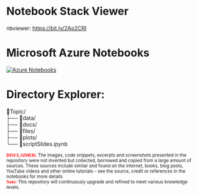 # Notebook Stack Viewer      
  
nbviewer: https://bit.ly/2Ao2CRI  

# Microsoft Azure Notebooks
[![Azure Notebooks](https://notebooks.azure.com/launch.png)](https://notebooks.azure.com/sumendar/libraries/FoundationOfStatsDSAIML-Python)
  
# Directory Explorer:      
:open_file_folder:Topic/  
├── :open_file_folder:data/  
├── :open_file_folder:docs/    
├── :open_file_folder:files/       
├── :open_file_folder:plots/   
└── :closed_book:scriptSlides.ipynb  
  
<sub><span style="color:red; font-family:Comic Sans MS">**DISCLAIMER:**</span> The images, code snippets, excerpts and screenshots presented in the repository were not invented but collected, borrowed and copied from a large amount of sources. These sources include similar and found on the internet, books, blog posts, YouTube videos and other online tutorials - see the source, credit or references in the notebooks for more details</sub>  
<sub><span style="color:red; font-family:Comic Sans MS">**Note:**</span> This repository will continuously upgrade and refined to meet various knowledge levels.</sub>    
